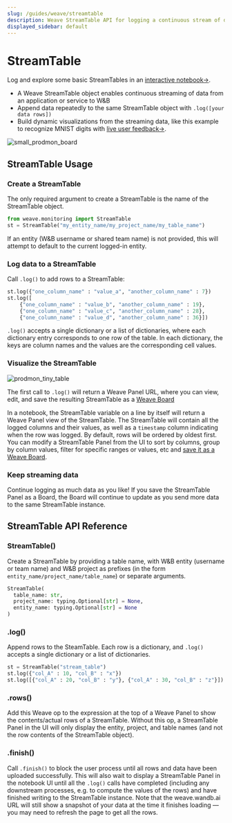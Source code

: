 ```yaml
---
slug: /guides/weave/streamtable
description: Weave StreamTable API for logging a continuous stream of data
displayed_sidebar: default
---
```


# StreamTable

Log and explore some basic StreamTables in an [interactive notebook→](https://github.com/wandb/weave/blob/master/examples/experimental/ProductionMonitoring/stream_table_api.ipynb).

* A Weave StreamTable object enables continuous streaming of data from an application or service to W&B
* Append data repeatedly to the same StreamTable object with `.log([your data rows])`
* Build dynamic visualizations from the streaming data, like this example to recognize MNIST digits with [live user feedback→](https://github.com/wandb/weave/blob/master/examples/experimental/ProductionMonitoring/ProductionMonitoringConceptualOverview.ipynb).

![small_prodmon_board](/images/weave/mnist_pm_draw_hover.png)

## StreamTable Usage
 
### Create a StreamTable

The only required argument to create a StreamTable is the name of the StreamTable object. 

```python
from weave.monitoring import StreamTable
st = StreamTable("my_entity_name/my_project_name/my_table_name")
```
If an entity (W&B username or shared team name) is not provided, this will attempt to default to the current logged-in entity.

### Log data to a StreamTable

Call `.log()` to add rows to a StreamTable:

```python
st.log({"one_column_name" : "value_a", "another_column_name" : 7})
st.log([
    {"one_column_name" : "value_b", "another_column_name" : 19},
    {"one_column_name" : "value_c", "another_column_name" : 28},
    {"one_column_name" : "value_d", "another_column_name" : 36}])
```
`.log()` accepts a single dictionary or a list of dictionaries, where each dictionary entry corresponds to one row of the table. In each dictionary, the keys are column names and the values are the corresponding cell values.

### Visualize the StreamTable

![prodmon_tiny_table](/images/weave/small_stream_table.png)

The first call to `.log()` will return a Weave Panel URL, where you can view, edit, and save the resulting StreamTable as a [Weave Board](prod-mon#weave-boards-are-interconnected-groups-of-weave-panels)

In a notebook, the StreamTable variable on a line by itself will return a Weave Panel view of the StreamTable. The StreamTable will contain all the logged columns and their values, as well as a `timestamp` column indicating when the row was logged. By default, rows will be ordered by oldest first. You can modify a StreamTable Panel from the UI to sort by columns, group by column values, filter for specific ranges or values, etc and [save it as a Weave Board](prod-mon#seed-a-board-from-a-panel).

### Keep streaming data

Continue logging as much data as you like! If you save the StreamTable Panel as a Board, the Board will continue to update as you send more data to the same StreamTable instance.

## StreamTable API Reference

### StreamTable()

Create a StreamTable by providing a table name, with W&B entity (username or team name) and W&B project as prefixes (in the form `entity_name/project_name/table_name`) or separate arguments.

```python
StreamTable(
  table_name: str,
  project_name: typing.Optional[str] = None,
  entity_name: typing.Optional[str] = None
)
```

### .log()

Append rows to the SteamTable. Each row is a dictionary, and `.log()` accepts a single dictionary or a list of dictionaries.

```python
st = StreamTable("stream_table")
st.log({"col_A" : 10, "col_B" : "x"})
st.log([{"col_A" : 20, "col_B" : "y"}, {"col_A" : 30, "col_B" : "z"}])
```

### .rows()

Add this Weave op to the expression at the top of a Weave Panel to show the contents/actual rows of a StreamTable. Without this op, a StreamTable Panel in the UI will only display the entity, project, and table names (and not the row contents of the StreamTable object).

### .finish()

Call `.finish()` to block the user process until all rows and data have been uploaded successfully. This will also wait to display a StreamTable Panel in the notebook UI until all the `.log()` calls have completed (including any downstream processes, e.g. to compute the values of the rows) and have finished writing to the StreamTable instance.  Note that the weave.wandb.ai URL will still show a snapshot of your data at the time it finishes loading — you may need to refresh the page to get all the rows.
